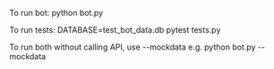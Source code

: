 To run bot: python bot.py

To run tests: DATABASE=test_bot_data.db pytest tests.py

To run both without calling API, use --mockdata e.g. python bot.py --mockdata